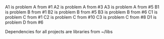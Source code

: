 A1 is problem A from #1
A2 is problem A from #3
A3 is problem A from #5
B1 is problem B from #1
B2 is problem B from #5
B3 is problem B from #6
C1 is problem C from #1
C2 is problem C from #10
C3 is problem C from #8
D1 is problem D from #6

Dependencies for all projects are libraries from ~/libs
